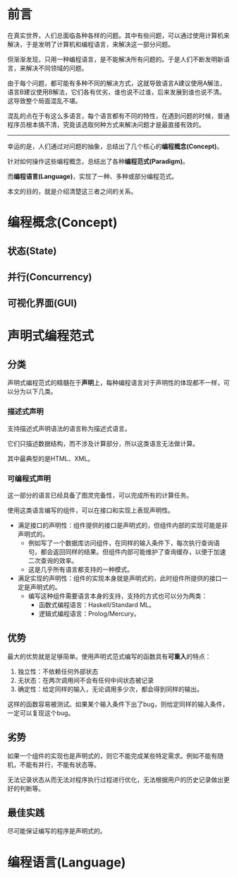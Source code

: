 # 前言

在真实世界，人们总面临各种各样的问题。其中有些问题，可以通过使用计算机来解决，于是发明了计算机和编程语言，来解决这一部分问题。

但渐渐发现，只用一种编程语言，是不能解决所有问题的。于是人们不断发明新语言，来解决不同领域的问题。

由于每个问题，都可能有多种不同的解决方式，这就导致语言A建议使用A解法，语言B建议使用B解法，它们各有优劣，谁也说不过谁，后来发展到谁也说不清。这导致整个局面混乱不堪。

混乱的点在于有这么多语言，每个语言都有不同的特性，在遇到问题的时候，普通程序员根本搞不清，究竟该选取何种方式来解决问题才是最直接有效的。

---

幸运的是，人们通过对问题的抽象，总结出了几个核心的**编程概念(Concept)**。

针对如何操作这些编程概念，总结出了各种**编程范式(Paradigm)**。

而**编程语言(Language)**，实现了一种、多种或部分编程范式。

本文的目的，就是介绍清楚这三者之间的关系。

# 编程概念(Concept)

## 状态(State)

## 并行(Concurrency)

## 可视化界面(GUI)

# 声明式编程范式

## 分类

声明式编程范式的精髓在于**声明**上，每种编程语言对于声明性的体现都不一样，可以分为以下几类。

### 描述式声明

支持描述式声明语法的语言称为描述式语言。

它们只描述数据结构，而不涉及计算部分，所以这类语言无法做计算。

其中最典型的是HTML、XML。

### 可编程式声明

这一部分的语言已经具备了图灵完备性，可以完成所有的计算任务。

使用这类语言编写的组件，可以在接口和实现上表现声明性。

* 满足接口的声明性：组件提供的接口是声明式的，但组件内部的实现可能是非声明式的。
  * 例如写了一个数据库访问组件，在同样的输入条件下，每次执行查询语句，都会返回同样的结果。但组件内部可能维护了查询缓存，以便于加速二次查询的效率。
  * 这是几乎所有语言都支持的一种模式。
* 满足实现的声明性：组件的实现本身就是声明式的，此时组件所提供的接口一定是声明式的。
  * 编写这种组件需要语言本身的支持，支持的方式也可以分为两类：
    * 函数式编程语言：Haskell/Standard ML。
    * 逻辑式编程语言：Prolog/Mercury。

## 优势

最大的优势就是足够简单。使用声明式范式编写的函数具有**可重入**的特点：

1. 独立性：不依赖任何外部状态
2. 无状态：在两次调用间不会有任何中间状态被记录
3. 确定性：给定同样的输入，无论调用多少次，都会得到同样的输出。

这样的函数容易被测试。如果某个输入条件下出了bug，则给定同样的输入条件，一定可以复现这个bug。

## 劣势

如果一个组件的实现也是声明式的，则它不能完成某些特定需求。例如不能有随机，不能有并行，不能有状态等。

无法记录状态从而无法对程序执行过程进行优化，无法根据用户的历史记录做出更好的判断等。

## 最佳实践

尽可能保证编写的程序是声明式的。

# 编程语言(Language)